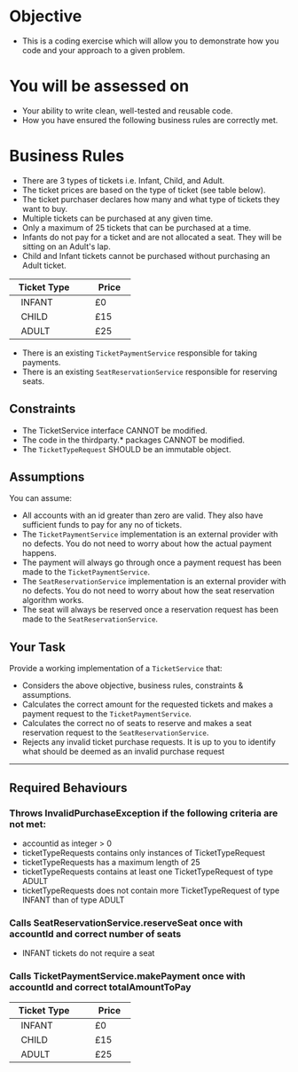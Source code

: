 # Objective
* This is a coding exercise which will allow you to demonstrate how you code and your approach to a given problem.
# You will be assessed on
* Your ability to write clean, well-tested and reusable code.
* How you have ensured the following business rules are correctly met.
# Business Rules
* There are 3 types of tickets i.e. Infant, Child, and Adult.
* The ticket prices are based on the type of ticket (see table below).
* The ticket purchaser declares how many and what type of tickets they want to buy.
* Multiple tickets can be purchased at any given time.
* Only a maximum of 25 tickets that can be purchased at a time.
* Infants do not pay for a ticket and are not allocated a seat. They will be sitting on an Adult's lap.
* Child and Infant tickets cannot be purchased without purchasing an Adult ticket.

|   Ticket Type    |     Price   |
| ---------------- | ----------- |
|    INFANT        |    £0       |
|    CHILD         |    £15      |
|    ADULT         |    £25      |

* There is an existing `TicketPaymentService` responsible for taking payments.
* There is an existing `SeatReservationService` responsible for reserving seats.
## Constraints
* The TicketService interface CANNOT be modified.
* The code in the thirdparty.* packages CANNOT be modified.
* The `TicketTypeRequest` SHOULD be an immutable object.
## Assumptions
You can assume:
* All accounts with an id greater than zero are valid. They also have sufficient funds to pay for any no of tickets.
* The `TicketPaymentService` implementation is an external provider with no defects. You do not need to worry about how the actual payment happens.
* The payment will always go through once a payment request has been made to the `TicketPaymentService`.
* The `SeatReservationService` implementation is an external provider with no defects. You do not need to worry about how the seat reservation algorithm works.
* The seat will always be reserved once a reservation request has been made to the `SeatReservationService`.
## Your Task
Provide a working implementation of a `TicketService` that:
* Considers the above objective, business rules, constraints & assumptions.
* Calculates the correct amount for the requested tickets and makes a payment request to the `TicketPaymentService`.
* Calculates the correct no of seats to reserve and makes a seat reservation request to the `SeatReservationService`.
* Rejects any invalid ticket purchase requests. It is up to you to identify what should be deemed as an invalid purchase request

------------------

## Required Behaviours
### Throws InvalidPurchaseException if the following criteria are not met:
* accountid as integer > 0
* ticketTypeRequests contains only instances of TicketTypeRequest
* ticketTypeRequests has a maximum length of 25
* ticketTypeRequests contains at least one TicketTypeRequest of type ADULT
* ticketTypeRequests does not contain more TicketTypeRequest of type INFANT than of type ADULT

### Calls SeatReservationService.reserveSeat once with accountId and correct number of seats
* INFANT tickets do not require a seat
### Calls TicketPaymentService.makePayment once with accountId and correct totalAmountToPay
|   Ticket Type    |     Price   |
| ---------------- | ----------- |
|    INFANT        |    £0       |
|    CHILD         |    £15      |
|    ADULT         |    £25      |
